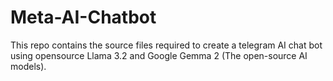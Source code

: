 # Meta-AI-Chatbot
This repo contains the source files required to create a telegram AI chat bot using opensource Llama 3.2 and Google Gemma 2 (The open-source AI models).
